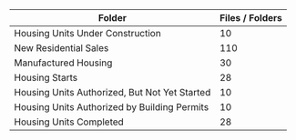 | Folder                                        |   Files / Folders |
|-----------------------------------------------|-------------------|
| Housing Units Under Construction              |                10 |
| New Residential Sales                         |               110 |
| Manufactured Housing                          |                30 |
| Housing Starts                                |                28 |
| Housing Units Authorized, But Not Yet Started |                10 |
| Housing Units Authorized by Building Permits  |                10 |
| Housing Units Completed                       |                28 |